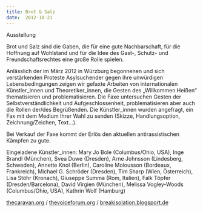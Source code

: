 ```yaml
---
title: Brot & Salz
date:  2012-10-21
---
```


Ausstellung



Brot und Salz sind die Gaben, die für eine gute Nachbarschaft, für die
Hoffnung auf Wohlstand und für die Idee des Gast-, Schutz- und
Freundschaftsrechtes eine große Rolle spielen.


Anlässlich der im März 2012 in Würzburg begonnenen und sich
verstärkenden Proteste Asylsuchender gegen ihre unwürdigen
Lebensbedingungen zeigen wir gefaxte Arbeiten von internationalen
Künstler_innen und Theoretiker_innen, die Gesten des „Willkommen Heißen“
thematisieren und problematisieren. Die Faxe untersuchen Gesten der
Selbstverständlichkeit und Aufgeschlossenheit, problematisieren aber auch
die Rollen der/des Begrüßenden. Die Künstler_innen wurden angefragt, ein
Fax mit dem Medium Ihrer Wahl zu senden (Skizze, Handlungsoption,
Zeichnung/Zeichen, Text...).


Bei Verkauf der Faxe kommt der Erlös den aktuellen antirassistischen
Kämpfen zu gute.


Eingeladene Künstler_innen: Mary Jo Bole (Columbus/Ohio, USA), Inge
Brandl (München), Svea Duwe (Dresden), Arne Johnsson (Lindesberg,
Schweden), Annette Knol (Berlin), Caroline Molousson (Bordeaux,
Frankreich), Michael G. Schröder (Dresden), Tim Sharp (Wien, Österreich),
Lisa Stöhr (Kronach), Giuseppe Summa (Rom, Italien), Falk Töpfer
(Dresden/Barcelona), David Virgien (München), Melissa Vogley-Woods
(Columbus/Ohio, USA), Kathrin Wolf (Hamburg)


<a href="http://thecaravan.org">thecaravan.org</a> / <a href="http://thevoiceforum.org">thevoiceforum.org</a> / <a href="http://breakisolation.blogsport.de">breakisolation.blogsport.de</a>

